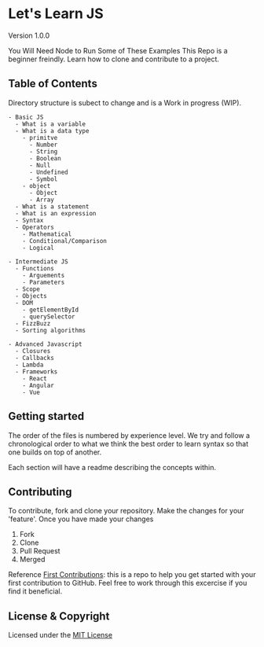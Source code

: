 # Let's Learn JS
Version 1.0.0

You Will Need Node to Run Some of These Examples
This Repo is a beginner freindly. Learn how to clone and contribute to a project. 
## Table of Contents
Directory structure is subect to change and is a Work in progress (WIP). 

```
- Basic JS
  - What is a variable
  - What is a data type
    - primitve
      - Number
      - String
      - Boolean
      - Null
      - Undefined
      - Symbol
    - object
      - Object 
      - Array
  - What is a statement
  - What is an expression
  - Syntax
  - Operators
    - Mathematical
    - Conditional/Comparison
    - Logical
  
- Intermediate JS
  - Functions
    - Arguements 
    - Parameters
  - Scope
  - Objects
  - DOM
    - getElementById
    - querySelector
  - FizzBuzz
  - Sorting algorithms

- Advanced Javascript
  - Closures
  - Callbacks
  - Lambda
  - Frameworks
    - React
    - Angular
    - Vue
```
## Getting started

The order of the files is numbered by experience level. We try and follow a chronological order to what we think the best order to learn syntax so that one builds on top of another.

Each section will have a readme describing the concepts within.

## Contributing 
To contribute, fork and clone your repository. Make the changes for your 'feature'. Once you have made your changes
 1. Fork
 2. Clone
 3. Pull Request 
 4. Merged
   
Reference [First Contributions](https://github.com/firstcontributions/first-contributions): this is a repo to help you get started with your first contribution to GitHub. Feel free to work through this excercise if you find it beneficial.

## License & Copyright
Licensed under the [MIT License](LICENSE)